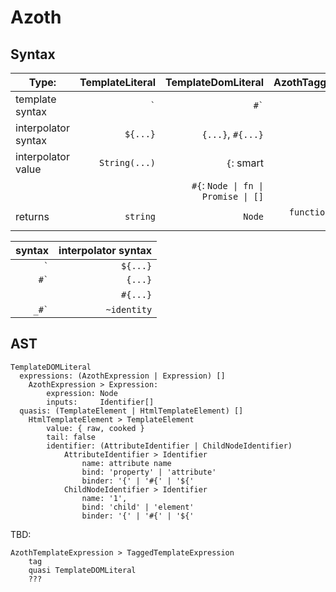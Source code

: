 Azoth
===

## Syntax

Type:                | TemplateLiteral        | TemplateDomLiteral      | AzothTaggedTemplate
---                  |---:                    |---:                     |--:
template syntax      | <code>\`</code>        | <code>#\`</code>        | `_#`
interpolator syntax  | `${...}`               | `{...}`, `#{...}`       | `~identity`
interpolator value   | `String(...)`          | `{`: smart              |
&nbsp;               | &nbsp;                 | `#{`: `Node \| fn \| Promise \| []`              |
returns              | `string`               | `Node`                  | `function` `(...p?) => Node` 


syntax              | interpolator syntax 
---:                |---:                 
 <code>\`</code>    | `${...}`            
 <code>#\`</code>   | `{...}`             
 &nbsp;             | `#{...}`            
 <code>_#\`</code>  | `~identity`         

## AST

```
TemplateDOMLiteral
  expressions: (AzothExpression | Expression) []
    AzothExpression > Expression:
        expression: Node
        inputs:     Identifier[]
  quasis: (TemplateElement | HtmlTemplateElement) []
    HtmlTemplateElement > TemplateElement
        value: { raw, cooked }
        tail: false
        identifier: (AttributeIdentifier | ChildNodeIdentifier)
            AttributeIdentifier > Identifier
                name: attribute name
                bind: 'property' | 'attribute'
                binder: '{' | '#{' | '${' 
            ChildNodeIdentifier > Identifier
                name: '1',
                bind: 'child' | 'element'
                binder: '{' | '#{' | '${' 
```

TBD:

```
AzothTemplateExpression > TaggedTemplateExpression
    tag
    quasi TemplateDOMLiteral
    ???
    
```
    